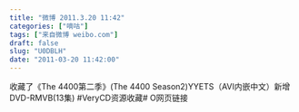 ```yaml
---
title: "微博 2011.3.20 11:42"
categories: ["嘀咕"]
tags: ["来自微博 weibo.com"]
draft: false
slug: "U0DBLH"
date: "2011-03-20 11:42:00"
---
```


<p>收藏了《The 4400第二季》(The 4400 Season2)YYETS（AVI内嵌中文）新增DVD-RMVB(13集) #VeryCD资源收藏# O网页链接 ​​​​</p>
